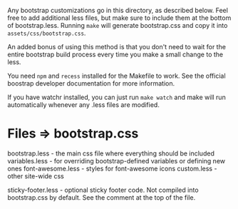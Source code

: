 Any bootstrap customizations go in this directory, as described below.
Feel free to add additional less files, but make sure to include them 
at the bottom of bootstrap.less. Running `make` will generate bootstrap.css
and copy it into `assets/css/bootstrap.css`.

An added bonus of using this method is that you don't need to wait for the
entire bootstrap build process every time you make a small change to the less.

You need `npm` and `recess` installed for the Makefile to work. See the
official boostrap developer documentation for more information.

If you have watchr installed, you can just run `make watch` and make will
run automatically whenever any .less files are modified.

# Files => bootstrap.css
bootstrap.less - the main css file where everything should be included
variables.less - for overriding bootstrap-defined variables or defining new ones
font-awesome.less - styles for font-awesome icons
custom.less - other site-wide css

sticky-footer.less - optional sticky footer code. Not compiled into
bootstrap.css by default. See the comment at the top of the file.

